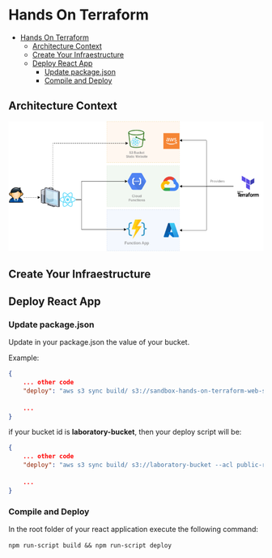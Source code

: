 # Hands On Terraform 


- [Hands On Terraform](#hands-on-terraform)
  - [Architecture Context](#architecture-context)
  - [Create Your Infraestructure](#create-your-infraestructure)
  - [Deploy React App](#deploy-react-app)
    - [Update package.json](#update-packagejson)
    - [Compile and Deploy](#compile-and-deploy)


## Architecture Context

![Multicloud Terraform Provisioning](img/Coarchitech-HandsOnTerraform-v1.0.0.png "Multicloud Terraform Provisioning")


## Create Your Infraestructure



## Deploy React App

### Update package.json

Update in your package.json the value of your bucket. 

Example: 

```json
{
    ... other code
    "deploy": "aws s3 sync build/ s3://sandbox-hands-on-terraform-web-s3 --acl public-read"

    ...
}
```
if your bucket id is **laboratory-bucket**, then your deploy script will be:

```json
{
    ... other code
    "deploy": "aws s3 sync build/ s3://laboratory-bucket --acl public-read"

    ...
}
```

### Compile and Deploy

In the root folder of your react application execute the following command: 

`npm run-script build && npm run-script deploy`
